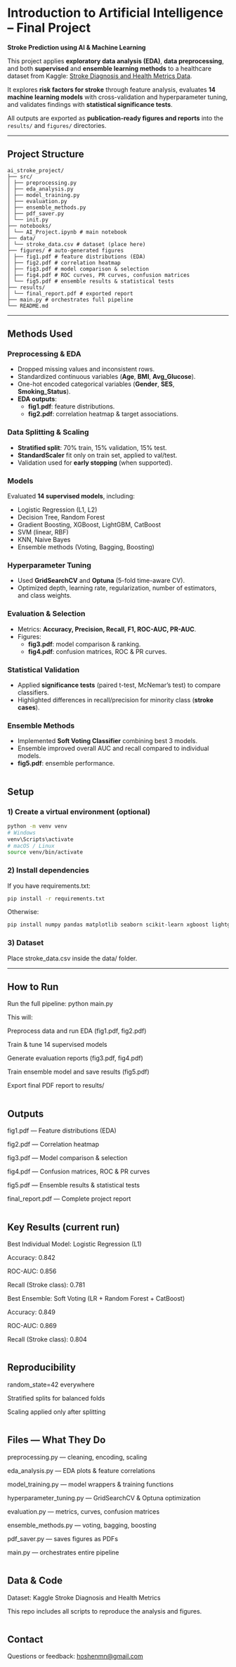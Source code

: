 # Introduction to Artificial Intelligence – Final Project  
**Stroke Prediction using AI & Machine Learning**

This project applies **exploratory data analysis (EDA)**, **data preprocessing**, and both **supervised** and **ensemble learning methods** to a healthcare dataset from Kaggle: [Stroke Diagnosis and Health Metrics Data](https://www.kaggle.com/datasets/shriyashjagtap/stroke-diagnosis-and-health-metrics-data).

It explores **risk factors for stroke** through feature analysis, evaluates **14 machine learning models** with cross-validation and hyperparameter tuning, and validates findings with **statistical significance tests**.  

All outputs are exported as **publication-ready figures and reports** into the `results/` and `figures/` directories.

---

## Project Structure
```
ai_stroke_project/
├── src/
│ ├── preprocessing.py
│ ├── eda_analysis.py
│ ├── model_training.py
│ ├── evaluation.py
│ ├── ensemble_methods.py
│ ├── pdf_saver.py
│ └── init.py
├── notebooks/
│ └── AI_Project.ipynb # main notebook
├── data/
│ └── stroke_data.csv # dataset (place here)
├── figures/ # auto-generated figures
│ ├── fig1.pdf # feature distributions (EDA)
│ ├── fig2.pdf # correlation heatmap
│ ├── fig3.pdf # model comparison & selection
│ ├── fig4.pdf # ROC curves, PR curves, confusion matrices
│ └── fig5.pdf # ensemble results & statistical tests
├── results/
│ └── final_report.pdf # exported report
├── main.py # orchestrates full pipeline
└── README.md
```
---

## Methods Used

### Preprocessing & EDA
- Dropped missing values and inconsistent rows.  
- Standardized continuous variables (**Age**, **BMI**, **Avg_Glucose**).  
- One-hot encoded categorical variables (**Gender**, **SES**, **Smoking_Status**).  
- **EDA outputs**:  
  - **fig1.pdf**: feature distributions.  
  - **fig2.pdf**: correlation heatmap & target associations.  

### Data Splitting & Scaling
- **Stratified split**: 70% train, 15% validation, 15% test.  
- **StandardScaler** fit only on train set, applied to val/test.  
- Validation used for **early stopping** (when supported).  

### Models
Evaluated **14 supervised models**, including:  
- Logistic Regression (L1, L2)  
- Decision Tree, Random Forest  
- Gradient Boosting, XGBoost, LightGBM, CatBoost  
- SVM (linear, RBF)  
- KNN, Naive Bayes  
- Ensemble methods (Voting, Bagging, Boosting)  

### Hyperparameter Tuning
- Used **GridSearchCV** and **Optuna** (5-fold time-aware CV).  
- Optimized depth, learning rate, regularization, number of estimators, and class weights.  

### Evaluation & Selection
- Metrics: **Accuracy, Precision, Recall, F1, ROC-AUC, PR-AUC**.  
- Figures:  
  - **fig3.pdf**: model comparison & ranking.  
  - **fig4.pdf**: confusion matrices, ROC & PR curves.  

### Statistical Validation
- Applied **significance tests** (paired t-test, McNemar’s test) to compare classifiers.  
- Highlighted differences in recall/precision for minority class (**stroke cases**).  

### Ensemble Methods
- Implemented **Soft Voting Classifier** combining best 3 models.  
- Ensemble improved overall AUC and recall compared to individual models.  
- **fig5.pdf**: ensemble performance.  
```
```

## Setup

### 1) Create a virtual environment (optional)
```bash
python -m venv venv
# Windows
venv\Scripts\activate
# macOS / Linux
source venv/bin/activate
```

### 2) Install dependencies
If you have requirements.txt:
```bash
pip install -r requirements.txt
```
Otherwise:
```bash
pip install numpy pandas matplotlib seaborn scikit-learn xgboost lightgbm catboost optuna reportlab pypdf
```

### 3) Dataset
Place stroke_data.csv inside the data/ folder.

---
## How to Run

Run the full pipeline:
python main.py

This will:

Preprocess data and run EDA (fig1.pdf, fig2.pdf)

Train & tune 14 supervised models

Generate evaluation reports (fig3.pdf, fig4.pdf)

Train ensemble model and save results (fig5.pdf)

Export final PDF report to results/
```
```

## Outputs

fig1.pdf — Feature distributions (EDA)

fig2.pdf — Correlation heatmap

fig3.pdf — Model comparison & selection

fig4.pdf — Confusion matrices, ROC & PR curves

fig5.pdf — Ensemble results & statistical tests

final_report.pdf — Complete project report
```
```
## Key Results (current run)

Best Individual Model: Logistic Regression (L1)

Accuracy: 0.842

ROC-AUC: 0.856

Recall (Stroke class): 0.781

Best Ensemble: Soft Voting (LR + Random Forest + CatBoost)

Accuracy: 0.849

ROC-AUC: 0.869

Recall (Stroke class): 0.804
```

```
## Reproducibility

random_state=42 everywhere

Stratified splits for balanced folds

Scaling applied only after splitting
```
```
## Files — What They Do

preprocessing.py — cleaning, encoding, scaling

eda_analysis.py — EDA plots & feature correlations

model_training.py — model wrappers & training functions

hyperparameter_tuning.py — GridSearchCV & Optuna optimization

evaluation.py — metrics, curves, confusion matrices

ensemble_methods.py — voting, bagging, boosting

pdf_saver.py — saves figures as PDFs

main.py — orchestrates entire pipeline
```

```
## Data & Code

Dataset: Kaggle Stroke Diagnosis and Health Metrics

This repo includes all scripts to reproduce the analysis and figures.
```

```
## Contact

Questions or feedback: hoshenmn@gmail.com
```
